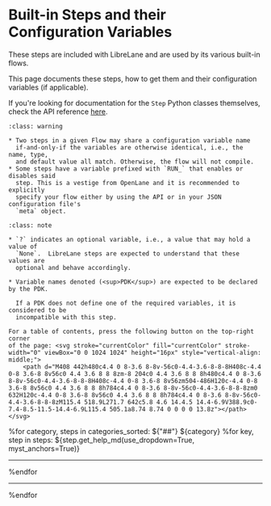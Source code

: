 # Built-in Steps and their Configuration Variables
These steps are included with LibreLane and are used by its various built-in
flows.

This page documents these steps, how to get them and their configuration
variables (if applicable).

If you're looking for documentation for the `Step` Python classes themselves,
check the API reference [here](./api/steps/index).

```{admonition} Warnings
:class: warning

* Two steps in a given Flow may share a configuration variable name
  if-and-only-if the variables are otherwise identical, i.e., the name, type,
  and default value all match. Otherwise, the flow will not compile.
* Some steps have a variable prefixed with `RUN_` that enables or disables said
  step. This is a vestige from OpenLane and it is recommended to explicitly
  specify your flow either by using the API or in your JSON configuration file's
  `meta` object.
```

```{admonition} Notes
:class: note

* `?` indicates an optional variable, i.e., a value that may hold a value of
  `None`.  LibreLane steps are expected to understand that these values are
  optional and behave accordingly.

* Variable names denoted (<sup>PDK</sup>) are expected to be declared by the PDK.

  If a PDK does not define one of the required variables, it is considered to be
  incompatible with this step.
```

```{tip}
For a table of contents, press the following button on the top-right corner
of the page: <svg stroke="currentColor" fill="currentColor" stroke-width="0" viewBox="0 0 1024 1024" height="16px" style="vertical-align: middle;">
    <path d="M408 442h480c4.4 0 8-3.6 8-8v-56c0-4.4-3.6-8-8-8H408c-4.4 0-8 3.6-8 8v56c0 4.4 3.6 8 8 8zm-8 204c0 4.4 3.6 8 8 8h480c4.4 0 8-3.6 8-8v-56c0-4.4-3.6-8-8-8H408c-4.4 0-8 3.6-8 8v56zm504-486H120c-4.4 0-8 3.6-8 8v56c0 4.4 3.6 8 8 8h784c4.4 0 8-3.6 8-8v-56c0-4.4-3.6-8-8-8zm0 632H120c-4.4 0-8 3.6-8 8v56c0 4.4 3.6 8 8 8h784c4.4 0 8-3.6 8-8v-56c0-4.4-3.6-8-8-8zM115.4 518.9L271.7 642c5.8 4.6 14.4.5 14.4-6.9V388.9c0-7.4-8.5-11.5-14.4-6.9L115.4 505.1a8.74 8.74 0 0 0 0 13.8z"></path>
</svg>
```

%for category, steps in categories_sorted:
${"##"} ${category}
%for key, step in steps:
${step.get_help_md(use_dropdown=True, myst_anchors=True)}
<hr />

%endfor
<hr />

%endfor
